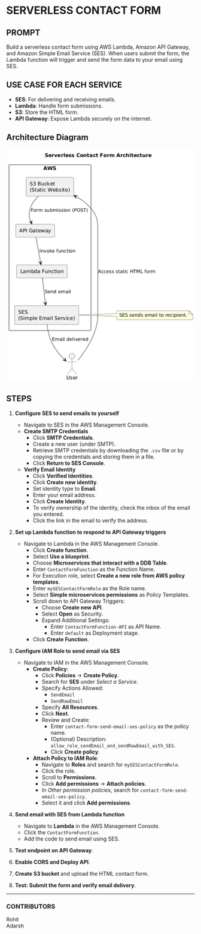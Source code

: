 # SERVERLESS CONTACT FORM

## PROMPT
Build a serverless contact form using AWS Lambda, Amazon API Gateway, and Amazon Simple Email Service (SES). When users submit the form, the Lambda function will trigger and send the form data to your email using SES.

## USE CASE FOR EACH SERVICE
- **SES**: For delivering and receiving emails.
- **Lambda**: Handle form submissions.
- **S3**: Store the HTML form.
- **API Gateway**: Expose Lambda securely on the internet.

## Architecture Diagram

![Serverless Contact Form Architecture](images/Architecture.png)


## STEPS
1. **Configure SES to send emails to yourself**
    - Navigate to SES in the AWS Management Console.
    - **Create SMTP Credentials**
        - Click **SMTP Credentials**.
        - Create a new user (under SMTP).
        - Retrieve SMTP credentials by downloading the `.csv` file or by copying the credentials and storing them in a file.
        - Click **Return to SES Console**.
    - **Verify Email Identity**
        - Click **Verified Identities**.
        - Click **Create new identity**.
        - Set identity type to **Email**.
        - Enter your email address.
        - Click **Create Identity**.
        - To verify ownership of the identity, check the inbox of the email you entered.
        - Click the link in the email to verify the address.

2. **Set up Lambda function to respond to API Gateway triggers**
    - Navigate to Lambda in the AWS Management Console.
        - Click **Create function**.
        - Select **Use a blueprint**.
        - Choose **Microservices that interact with a DDB Table**.
        - Enter `ContactFormFunction` as the Function Name.
        - For Execution role, select **Create a new role from AWS policy templates**.
        - Enter `mySESContactFormRole` as the Role name.
        - Select **Simple microservices permissions** as Policy Templates.
        - Scroll down to API Gateway Triggers:
            - Choose **Create new API**.
            - Select **Open** as Security.
            - Expand Additional Settings:
                - Enter `ContactFormFunction-API` as API Name.
                - Enter `default` as Deployment stage.
        - Click **Create Function**.

3. **Configure IAM Role to send email via SES**
    - Navigate to IAM in the AWS Management Console.
        - **Create Policy**:
            - Click **Policies** → **Create Policy**.
            - Search for **SES** under *Select a Service*.
            - Specify Actions Allowed:
                - `SendEmail`
                - `SendRawEmail`
            - Specify **All Resources**.
            - Click **Next**.
            - Review and Create:
                - Enter `contact-form-send-email-ses-policy` as the policy name.
                - (Optional) Description: `allow_role_sendEmail_and_sendRawEmail_with_SES`.
                - Click **Create policy**.
        - **Attach Policy to IAM Role**:
            - Navigate to **Roles** and search for `mySESContactFormRole`.
            - Click the role.
            - Scroll to **Permissions**.
            - Click **Add permissions** → **Attach policies**.
            - In *Other permission policies*, search for `contact-form-send-email-ses-policy`.
            - Select it and click **Add permissions**.

4. **Send email with SES from Lambda function**
    - Navigate to **Lambda** in the AWS Management Console.
    - Click the `ContactFormFunction`.
    - Add the code to send email using SES.

5. **Test endpoint on API Gateway**.

6. **Enable CORS and Deploy API**.

7. **Create S3 bucket** and upload the HTML contact form.

8. **Test: Submit the form and verify email delivery**.

---

### CONTRIBUTORS
Rohit  
Adarsh
